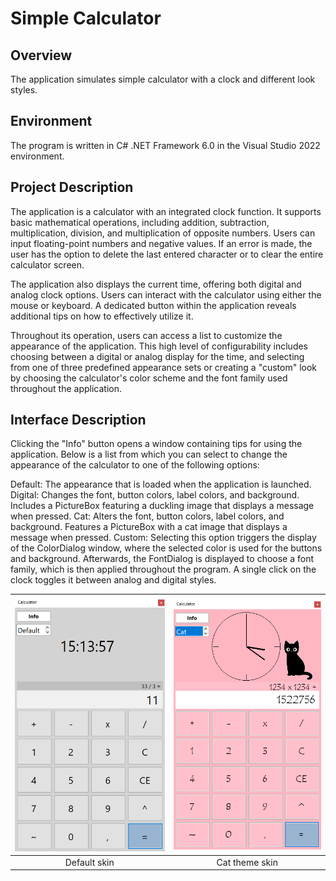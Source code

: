 # Simple Calculator

## Overview

The application simulates simple calculator with a clock and different look styles.

## Environment

The program is written in C# .NET Framework 6.0 in the Visual Studio 2022 environment.

## Project Description

The application is a calculator with an integrated clock function. It supports basic mathematical operations, including addition, subtraction, multiplication, division, and multiplication of opposite numbers. Users can input floating-point numbers and negative values. If an error is made, the user has the option to delete the last entered character or to clear the entire calculator screen.

The application also displays the current time, offering both digital and analog clock options. Users can interact with the calculator using either the mouse or keyboard. A dedicated button within the application reveals additional tips on how to effectively utilize it.

Throughout its operation, users can access a list to customize the appearance of the application. This high level of configurability includes choosing between a digital or analog display for the time, and selecting from one of three predefined appearance sets or creating a "custom" look by choosing the calculator's color scheme and the font family used throughout the application.

## Interface Description

Clicking the "Info" button opens a window containing tips for using the application. Below is a list from which you can select to change the appearance of the calculator to one of the following options:

Default: The appearance that is loaded when the application is launched.
Digital: Changes the font, button colors, label colors, and background. Includes a PictureBox featuring a duckling image that displays a message when pressed.
Cat: Alters the font, button colors, label colors, and background. Features a PictureBox with a cat image that displays a message when pressed.
Custom: Selecting this option triggers the display of the ColorDialog window, where the selected color is used for the buttons and background. Afterwards, the FontDialog is displayed to choose a font family, which is then applied throughout the program.
A single click on the clock toggles it between analog and digital styles.

| ![Default Skin](ReadmeImages/DefaultSkin.png) | ![Cat theme Skin](ReadmeImages/CatThemeSkin.png) |
|:-----------------------:|:-----------------------:|
| Default skin         | Cat theme skin          |
